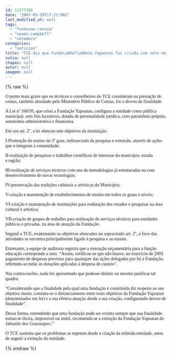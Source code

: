 ```yaml
---
id: 12377186
date: "2007-03-19T17:21:00Z"
last_modified_at: null
tags:
  - "fundacao-renova"
  - "naomi-campbell"
  - "setembro"
categories:
  - "noticias"
title: "TCE diz que Funda\u00e7\u00e3o Yapoatan foi criada com sete objetivos, mas n\u00e3o cumpre nenhum"
sutia: null
chapeu: null
autor: null
imagem: null
---
```

{% raw %}
<p><P><FONT face=Verdana>O ponto mais grave que os técnicos e conselheiros do TCE consideram na prestação de contas, também abordado pelo Ministério Público de Contas, foi o desvio de finalidade.</FONT></P></p>
<p><P><FONT face=Verdana>A Lei nº 160/95, que criou a Fundação Yapoatan, configura a entidade como pública municipal, sem fins lucrativos, dotada de personalidade jurídica, com patrimônio próprio, autonomia administrativa e financeira.</FONT></P></p>
<p><P><FONT face=Verdana>Em seu art. 2º, a lei elencou sete objetivos da instituição:</FONT></P></p>
<p><P><FONT face=Verdana>I-Promoção do ensino do 3º grau, indissociado da pesquisa e extensão, através de ações que o integrem à comunidade;</FONT></P></p>
<p><P><FONT face=Verdana>II-realização de pesquisas e trabalhos científicos de interesse do município, estado<BR>e região;</FONT></P></p>
<p><P><FONT face=Verdana>III-realização de serviços técnicos com uso de metodologias já estruturadas ou com<BR>desenvolvimento de novas tecnologias;</FONT></P></p>
<p><P><FONT face=Verdana>IV-preservação das tradições culturais e artísticas do Município;</FONT></P></p>
<p><P><FONT face=Verdana>V-criação e manutenção de estabelecimentos de ensino em todos os graus e níveis;</FONT></P></p>
<p><P><FONT face=Verdana>VI-criação e manutenção de instituições para realização dos estudos e pesquisas na área cultural e artística;</FONT></P></p>
<p><P><FONT face=Verdana>VII-criação de grupos de trabalho para realização de serviços técnicos para entidades públicas e privadas, na área de atuação da Fundação. </FONT></P></p>
<p><P><FONT face=Verdana>Segund o TCE, examinando os objetivos elencados no supracitado art. 2º, o foco das atividades se encontra principalmente ligado à pesquisa e ao ensino. </FONT></P></p>
<p><P><FONT face=Verdana>Entretanto, a equipe de auditoria registra que a execução orçamentária para a função educação corresponde a zero. “Assim, verificou-se que não houve, no exercício de 2003 pagamento de despesas previstas para quaisquer das ações delegadas por lei à Fundação, referindo-se todas às dotações aplicadas à despesa de custeio”. </FONT></P></p>
<p><P><FONT face=Verdana>Nas contra-razões, nada foi apresentado que pudesse dirimir ou mesmo justificar tal quadro.</FONT></P></p>
<p><P><FONT face=Verdana>“Considerando que a finalidade pela qual uma fundação é constituída diz respeito ao seu objetivo maior, constata-se o distanciamento entre reais objetivos da Fundação Yapoatan (determinados em lei) e a sua efetiva atuação desde a sua criação, configurando desvio de finalidade”.</FONT></P></p>
<p><P><FONT face=Verdana>Dessa forma, entendendo que uma fundação pode ser extinta sempre que sua finalidade tornar-se ilícita, impossível ou inútil, recomenda-se a extinção da Fundação Yapoatan do Jaboatão dos Guararapes.\"</FONT></P></p>
<p><P><FONT face=Verdana>O TCE sustenta que os problemas se repetem desde a criação da referida entidade, antes de sugerir a extinção da entidade.</FONT></P> </p>
{% endraw %}